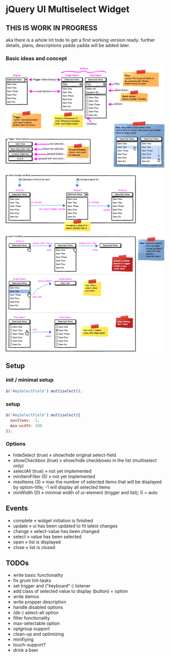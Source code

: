 # jQuery UI Multiselect Widget #

## THIS IS WORK IN PROGRESS
aka there is a whole lot todo to get a first working version ready.
further details, plans, descriptions yadda yadda will be added later.



### Basic ideas and concept
![wireframe](/demo/img/wireframe.png)



## Setup

### init / minimal setup
```javascript
$('#mySelectField').multiselect();
```

### setup
```javascript
$('#mySelectField').multiselect({
  maxItems: -1,
  min-width: 200
});
```

### Options
- hideSelect (true) » show/hide original select-field
- showCheckbox (true) » show/hide checkboxes in the list (multiselect only)
- selectAll (true) » not yet implemented
- minItemFilter (5) » not yet implemented
- maxItems (3) » max the number of selected items that will be displayed by option-title; -1 will display all 
selected items
- minWidth (0) » minimal width of ui-element (trigger and list); 0 = auto



## Events
- complete » widget initiation is finished
- update » ui has been updated to fit latest changes 
- change » select-value has been changed
- select » value has been selected
- open » list is displayed
- close » list is closed



## TODOs
- write basic functionality
- fix grunt lint-tasks
- set trigger and ("keyboard"-) listener
- add class of selected value to display (button) + option
- write demos
- write propper description
- handle disabled options
- (de-) select-all option
- filter functionality
- max-selectable option
- optgroup support
- clean-up and optimizing
- minifiying
- touch-support?
- drink a beer